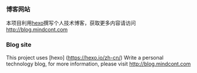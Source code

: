 ### 博客网站
本项目利用[hexo](https://hexo.io/zh-cn/)撰写个人技术博客，获取更多内容请访问 http://blog.mindcont.com
### Blog site
This project uses [hexo] (https://hexo.io/zh-cn/) Write a personal technology blog, for more information, please visit http://blog.mindcont.com
